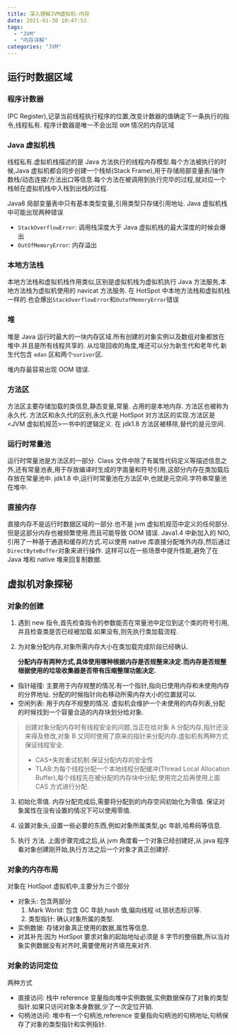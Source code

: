 ```yaml
---
title: 深入理解JVM虚拟机-内存
date: 2021-01-30 10:47:53
tags:
  - "JVM"
  - "内存详解"
categories: "JVM"
---
```


## 运行时数据区域

### 程序计数器

(PC Register),记录当前线程执行程序的位置,改变计数器的值确定下一条执行的指令,线程私有.
程序计数器是唯一不会出现 `OOM` 情况的内存区域

<!--more-->
### Java 虚拟机栈

线程私有.虚拟机栈描述的是 Java 方法执行的线程内存模型.每个方法被执行的时候,Java 虚拟机都会同步创建一个栈帧(Stack Frame),用于存储局部变量表/操作数栈/动态连接/方法出口等信息.每个方法在被调用到执行完毕的过程,就对应一个栈帧在虚拟机栈中入栈到出栈的过程.

Java8 局部变量表中只有基本类型变量,引用类型只存储引用地址.
Java 虚拟机栈中可能出现两种错误

- `StackOverflowError`: 调用栈深度大于 Java 虚拟机栈的最大深度的时候会爆出
- `OutOfMemoryError`: 内存溢出

### 本地方法栈

本地方法栈和虚拟机栈作用类似,区别是虚拟机栈为虚拟机执行 Java 方法服务,本地方法栈为虚拟机使用的 navicat 方法服务.
在 HotSpot 中本地方法栈和虚拟机栈一样的.也会爆出`StackOverflowError`和`OutofMemoryError`错误

### 堆

堆是 Java 运行时最大的一块内存区域.所有创建的对象实例以及数组对象都放在堆中.并且是所有线程共享的.
从垃圾回收的角度,堆还可以分为新生代和老年代.新生代包含 `edan` 区和两个`surivor`区.

堆内存最容易出现 OOM 错误.

### 方法区

方法区主要存储加载的类信息,静态变量,常量. 占用的是本地内存. 方法区也被称为永久代.
方法区和永久代的区别,永久代是 HotSpot 对方法区的实现.方法区是<JVM 虚拟机规范>一书中的逻辑定义.
在 jdk1.8 方法区被移除,替代的是元空间.

### 运行时常量池

运行时常量池是方法区的一部分. Class 文件中除了有属性代码定义等描述信息之外,还有常量池表,用于存放编译时生成的字面量和符号引用,这部分内存在类加载后存放在常量池中.
jdk1.8 中,运行时常量池在方法区中,也就是元空间.字符串常量池在堆中.

### 直接内存

直接内存不是运行时数据区域的一部分.也不是 jvm 虚拟机规范中定义的任何部分.但是这部分内存也被频繁使用.而且可能导致 OOM 错误.
Java1.4 中新加入的 NIO,引用了一种基于通道和缓存的方式.可以使用 native 库直接分配堆外内存,然后通过`DirectByteBuffer`对象来进行操作. 这样可以在一些场景中提升性能,避免了在 Java 堆和 native 堆来回复制数据.

## 虚拟机对象探秘

### 对象的创建

1. 遇到 new 指令,首先检查指令的参数能否在常量池中定位到这个类的符号引用,并且检查类是否已经被加载.如果没有,则先执行类加载流程.

2. 为对象分配内存,对象所需内存大小在类加载完成阶段已经确认.

   **分配内存有两种方式,具体使用哪种根据内存是否规整来决定.而内存是否规整根据使用的垃圾收集器是否带有压缩整理功能决定.**

- 指针碰撞: 主要用于内存规整的情况.有一个指针,指向已使用内存和未使用内存的分界地址. 分配的时候指针向右移动所需内存大小的位置就可以.
- 空闲列表: 用于内存不规整的情况. 虚拟机会维护一个未使用的内存列表,分配的时候找到一个容量合适的内存块划分给对象.

> 创建对象分配内存时有线程安全的问题,当正在给对象 A 分配内存,指针还没来得及修改,对象 B 又同时使用了原来的指针来分配内存.虚拟机有两种方式保证线程安全.
>
> - CAS+失败重试机制.保证分配内存的安全性
> - TLAB:为每个线程分配一个本地线程分配缓冲(Thread Local Allocation Buffer),每个线程先在被分配的内存块中分配,使用完之后再使用上面 CAS 方式进行分配.

3. 初始化零值. 内存分配完成后,需要将分配到的内存空间初始化为零值. 保证对象属性在没有设置的情况下可以使用零值.

4. 设置对象头,设置一些必要的东西,例如对象所属类型,gc 年龄,哈希码等信息.

5. 执行<init> 方法. 上面步骤完成之后,从 jvm 角度看一个对象已经创建好,从 java 程序看对象创建刚开始,执行<init>方法之后一个对象才真正创建好.

### 对象的内存布局

对象在 HotSpot 虚拟机中,主要分为三个部分

- 对象头: 包含两部分
  1. Mark World: 包含 GC 年龄,hash 值,偏向线程 id,锁状态标识等.
  2. 类型指针: 确认对象所属的类型.
- 实例数据: 存储对象真正使用的数据,属性等信息.
- 对其补充:因为 HotSpot 要求对象的起始地址必须是 8 字节的整倍数,所以当对象实例数据没有对齐时,需要使用对齐填充来对齐.

### 对象的访问定位

两种方式

- 直接访问: 栈中 reference 变量指向堆中实例数据,实例数据保存了对象的类型指针.如果只访问对象本身数据,少了一次定位开销.
- 句柄池访问: 堆中有一个句柄池,reference 变量指向句柄池的句柄地址,句柄保存了对象的类型指针和实例指针.
